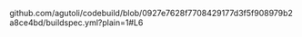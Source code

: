 github.com/agutoli/codebuild/blob/0927e7628f7708429177d3f5f908979b2a8ce4bd/buildspec.yml?plain=1#L6
